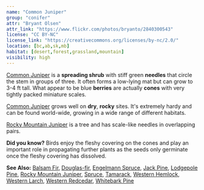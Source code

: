 ```yaml
---
name: "Common Juniper"
group: "conifer"
attr: "Bryant Olsen"
attr_link: "https://www.flickr.com/photos/bryanto/2840300543"
license: "CC BY-NC"
license_link: "https://creativecommons.org/licenses/by-nc/2.0/"
location: [bc,ab,sk,mb]
habitat: [desert,forest,grassland,mountain]
visibility: high
---
```

[Common Juniper](/trees/comjun/) is a **spreading shrub** with stiff green **needles** that circle the stem in groups of three. It often forms a low-lying mat but can grow to 3-4 ft tall. What appear to be blue **berries** are actually **cones** with very tightly packed miniature scales.

[Common Juniper](/trees/comjun/) grows well on **dry**, **rocky** sites. It's extremely hardy and can be found world-wide, growing in a wide range of different habitats.

[Rocky Mountain Juniper](/trees/rockyjun/) is a tree and has scale-like needles in overlapping pairs.

**Did you know?** Birds enjoy the fleshy covering on the cones and play an important role in propagating further plants as the seeds only germinate once the fleshy covering has dissolved.

<!-- generated, do not edit -->
**See Also:**
[Balsam Fir](/trees/balfir/),
[Douglas-fir](/trees/dougfir/),
[Engelmann Spruce](/trees/engel/),
[Jack Pine](/trees/jack/),
[Lodgepole Pine](/trees/lodge/),
[Rocky Mountain Juniper](/trees/rockyjun/),
[Spruce](/trees/spruce/),
[Tamarack](/trees/tam/),
[Western Hemlock](/trees/westhem/),
[Western Larch](/trees/westlar/),
[Western Redcedar](/trees/westred/),
[Whitebark Pine](/trees/whbark/)

